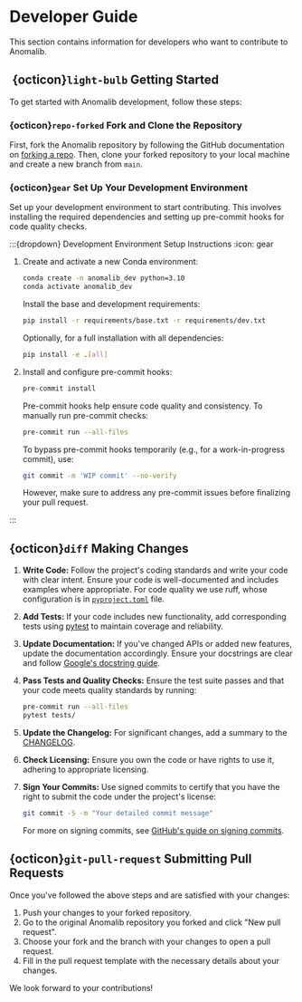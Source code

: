 # Developer Guide

This section contains information for developers who want to contribute to Anomalib.

##  {octicon}`light-bulb` Getting Started

To get started with Anomalib development, follow these steps:

### {octicon}`repo-forked` Fork and Clone the Repository

First, fork the Anomalib repository by following the GitHub documentation on [forking a repo](https://docs.github.com/en/enterprise-cloud@latest/pull-requests/collaborating-with-pull-requests/working-with-forks/fork-a-repo). Then, clone your forked repository to your local machine and create a new branch from `main`.

### {octicon}`gear` Set Up Your Development Environment

Set up your development environment to start contributing. This involves installing the required dependencies and setting up pre-commit hooks for code quality checks.

:::{dropdown} Development Environment Setup Instructions
:icon: gear

1. Create and activate a new Conda environment:

   ```bash
   conda create -n anomalib_dev python=3.10
   conda activate anomalib_dev
   ```

   Install the base and development requirements:

   ```bash
   pip install -r requirements/base.txt -r requirements/dev.txt
   ```

   Optionally, for a full installation with all dependencies:

   ```bash
   pip install -e .[all]
   ```

2. Install and configure pre-commit hooks:

   ```bash
   pre-commit install
   ```

   Pre-commit hooks help ensure code quality and consistency. To manually run pre-commit checks:

   ```bash
   pre-commit run --all-files
   ```

   To bypass pre-commit hooks temporarily (e.g., for a work-in-progress commit), use:

   ```bash
   git commit -m 'WIP commit' --no-verify
   ```

   However, make sure to address any pre-commit issues before finalizing your pull request.

:::

## {octicon}`diff` Making Changes

1. **Write Code:** Follow the project's coding standards and write your code with clear intent. Ensure your code is well-documented and includes examples where appropriate. For code quality we use ruff, whose configuration is in [`pyproject.toml`](https://github.com/openvinotoolkit/anomalib/blob/main/pyproject.toml) file.

2. **Add Tests:** If your code includes new functionality, add corresponding tests using [pytest](https://docs.pytest.org/en/7.4.x/) to maintain coverage and reliability.

3. **Update Documentation:** If you've changed APIs or added new features, update the documentation accordingly. Ensure your docstrings are clear and follow [Google's docstring guide](https://google.github.io/styleguide/pyguide.html#38-comments-and-docstrings).

4. **Pass Tests and Quality Checks:** Ensure the test suite passes and that your code meets quality standards by running:

   ```bash
   pre-commit run --all-files
   pytest tests/
   ```

5. **Update the Changelog:** For significant changes, add a summary to the [CHANGELOG](https://github.com/openvinotoolkit/anomalib/blob/main/CHANGELOG.md).

6. **Check Licensing:** Ensure you own the code or have rights to use it, adhering to appropriate licensing.

7. **Sign Your Commits:** Use signed commits to certify that you have the right to submit the code under the project's license:

   ```bash
   git commit -S -m "Your detailed commit message"
   ```

   For more on signing commits, see [GitHub's guide on signing commits](https://docs.github.com/en/github/authenticating-to-github/managing-commit-signature-verification/signing-commits).

## {octicon}`git-pull-request` Submitting Pull Requests

Once you've followed the above steps and are satisfied with your changes:

1. Push your changes to your forked repository.
2. Go to the original Anomalib repository you forked and click "New pull request".
3. Choose your fork and the branch with your changes to open a pull request.
4. Fill in the pull request template with the necessary details about your changes.

We look forward to your contributions!
